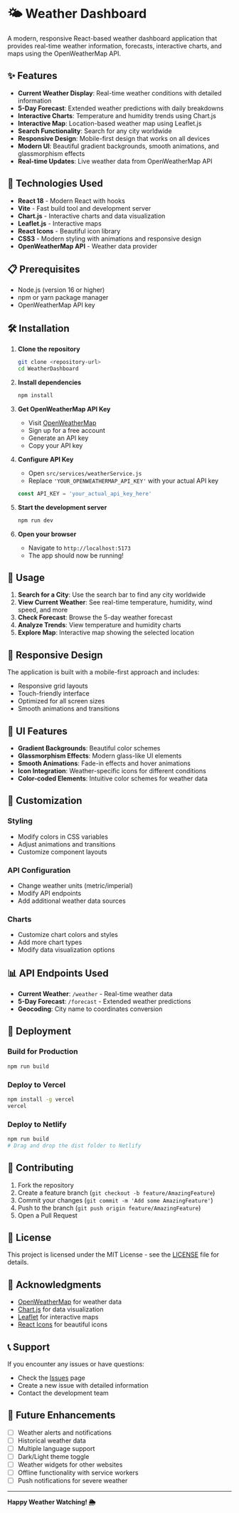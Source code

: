 # 🌤️ Weather Dashboard

A modern, responsive React-based weather dashboard application that provides real-time weather information, forecasts, interactive charts, and maps using the OpenWeatherMap API.

## ✨ Features

- **Current Weather Display**: Real-time weather conditions with detailed information
- **5-Day Forecast**: Extended weather predictions with daily breakdowns
- **Interactive Charts**: Temperature and humidity trends using Chart.js
- **Interactive Map**: Location-based weather map using Leaflet.js
- **Search Functionality**: Search for any city worldwide
- **Responsive Design**: Mobile-first design that works on all devices
- **Modern UI**: Beautiful gradient backgrounds, smooth animations, and glassmorphism effects
- **Real-time Updates**: Live weather data from OpenWeatherMap API

## 🚀 Technologies Used

- **React 18** - Modern React with hooks
- **Vite** - Fast build tool and development server
- **Chart.js** - Interactive charts and data visualization
- **Leaflet.js** - Interactive maps
- **React Icons** - Beautiful icon library
- **CSS3** - Modern styling with animations and responsive design
- **OpenWeatherMap API** - Weather data provider

## 📋 Prerequisites

- Node.js (version 16 or higher)
- npm or yarn package manager
- OpenWeatherMap API key

## 🛠️ Installation

1. **Clone the repository**
   ```bash
   git clone <repository-url>
   cd WeatherDashboard
   ```

2. **Install dependencies**
   ```bash
   npm install
   ```

3. **Get OpenWeatherMap API Key**
   - Visit [OpenWeatherMap](https://openweathermap.org/api)
   - Sign up for a free account
   - Generate an API key
   - Copy your API key

4. **Configure API Key**
   - Open `src/services/weatherService.js`
   - Replace `'YOUR_OPENWEATHERMAP_API_KEY'` with your actual API key
   ```javascript
   const API_KEY = 'your_actual_api_key_here'
   ```

5. **Start the development server**
   ```bash
   npm run dev
   ```

6. **Open your browser**
   - Navigate to `http://localhost:5173`
   - The app should now be running!

## 🎯 Usage

1. **Search for a City**: Use the search bar to find any city worldwide
2. **View Current Weather**: See real-time temperature, humidity, wind speed, and more
3. **Check Forecast**: Browse the 5-day weather forecast
4. **Analyze Trends**: View temperature and humidity charts
5. **Explore Map**: Interactive map showing the selected location

## 📱 Responsive Design

The application is built with a mobile-first approach and includes:
- Responsive grid layouts
- Touch-friendly interface
- Optimized for all screen sizes
- Smooth animations and transitions

## 🎨 UI Features

- **Gradient Backgrounds**: Beautiful color schemes
- **Glassmorphism Effects**: Modern glass-like UI elements
- **Smooth Animations**: Fade-in effects and hover animations
- **Icon Integration**: Weather-specific icons for different conditions
- **Color-coded Elements**: Intuitive color schemes for weather data

## 🔧 Customization

### Styling
- Modify colors in CSS variables
- Adjust animations and transitions
- Customize component layouts

### API Configuration
- Change weather units (metric/imperial)
- Modify API endpoints
- Add additional weather data sources

### Charts
- Customize chart colors and styles
- Add more chart types
- Modify data visualization options

## 📊 API Endpoints Used

- **Current Weather**: `/weather` - Real-time weather data
- **5-Day Forecast**: `/forecast` - Extended weather predictions
- **Geocoding**: City name to coordinates conversion

## 🚀 Deployment

### Build for Production
```bash
npm run build
```

### Deploy to Vercel
```bash
npm install -g vercel
vercel
```

### Deploy to Netlify
```bash
npm run build
# Drag and drop the dist folder to Netlify
```

## 🤝 Contributing

1. Fork the repository
2. Create a feature branch (`git checkout -b feature/AmazingFeature`)
3. Commit your changes (`git commit -m 'Add some AmazingFeature'`)
4. Push to the branch (`git push origin feature/AmazingFeature`)
5. Open a Pull Request

## 📝 License

This project is licensed under the MIT License - see the [LICENSE](LICENSE) file for details.

## 🙏 Acknowledgments

- [OpenWeatherMap](https://openweathermap.org/) for weather data
- [Chart.js](https://www.chartjs.org/) for data visualization
- [Leaflet](https://leafletjs.com/) for interactive maps
- [React Icons](https://react-icons.github.io/react-icons/) for beautiful icons

## 📞 Support

If you encounter any issues or have questions:
- Check the [Issues](https://github.com/yourusername/WeatherDashboard/issues) page
- Create a new issue with detailed information
- Contact the development team

## 🔮 Future Enhancements

- [ ] Weather alerts and notifications
- [ ] Historical weather data
- [ ] Multiple language support
- [ ] Dark/Light theme toggle
- [ ] Weather widgets for other websites
- [ ] Offline functionality with service workers
- [ ] Push notifications for severe weather

---

**Happy Weather Watching! 🌦️**
